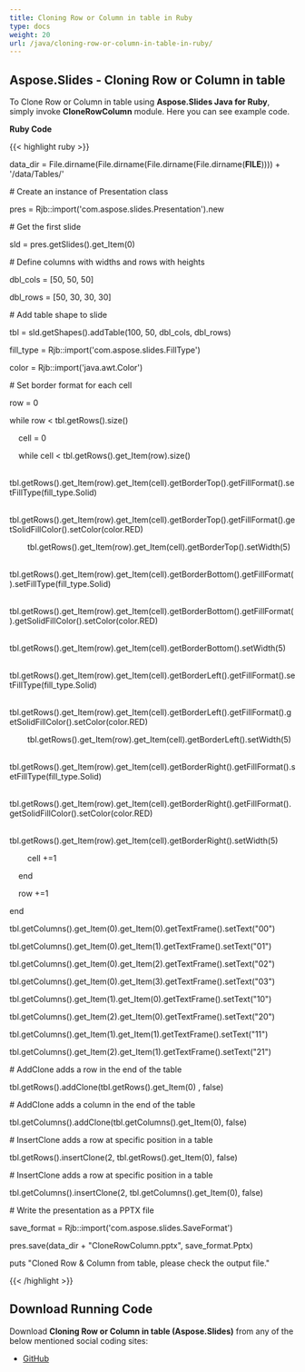 ```yaml
---
title: Cloning Row or Column in table in Ruby
type: docs
weight: 20
url: /java/cloning-row-or-column-in-table-in-ruby/
---
```


## **Aspose.Slides - Cloning Row or Column in table**
To Clone Row or Column in table using **Aspose.Slides Java for Ruby**, simply invoke **CloneRowColumn** module. Here you can see example code.

**Ruby Code**

{{< highlight ruby >}}

 data_dir = File.dirname(File.dirname(File.dirname(File.dirname(__FILE__)))) + '/data/Tables/'



\# Create an instance of Presentation class

pres = Rjb::import('com.aspose.slides.Presentation').new

\# Get the first slide

sld = pres.getSlides().get_Item(0)

\# Define columns with widths and rows with heights

dbl_cols = [50, 50, 50]

dbl_rows = [50, 30, 30, 30]

\# Add table shape to slide

tbl = sld.getShapes().addTable(100, 50, dbl_cols, dbl_rows)

fill_type = Rjb::import('com.aspose.slides.FillType')

color = Rjb::import('java.awt.Color')

\# Set border format for each cell

row = 0

while row < tbl.getRows().size()

    cell = 0

    while cell < tbl.getRows().get_Item(row).size()

        tbl.getRows().get_Item(row).get_Item(cell).getBorderTop().getFillFormat().setFillType(fill_type.Solid)

        tbl.getRows().get_Item(row).get_Item(cell).getBorderTop().getFillFormat().getSolidFillColor().setColor(color.RED)

        tbl.getRows().get_Item(row).get_Item(cell).getBorderTop().setWidth(5)

        tbl.getRows().get_Item(row).get_Item(cell).getBorderBottom().getFillFormat().setFillType(fill_type.Solid)

        tbl.getRows().get_Item(row).get_Item(cell).getBorderBottom().getFillFormat().getSolidFillColor().setColor(color.RED)

        tbl.getRows().get_Item(row).get_Item(cell).getBorderBottom().setWidth(5)

        tbl.getRows().get_Item(row).get_Item(cell).getBorderLeft().getFillFormat().setFillType(fill_type.Solid)

        tbl.getRows().get_Item(row).get_Item(cell).getBorderLeft().getFillFormat().getSolidFillColor().setColor(color.RED)

        tbl.getRows().get_Item(row).get_Item(cell).getBorderLeft().setWidth(5)

        tbl.getRows().get_Item(row).get_Item(cell).getBorderRight().getFillFormat().setFillType(fill_type.Solid)

        tbl.getRows().get_Item(row).get_Item(cell).getBorderRight().getFillFormat().getSolidFillColor().setColor(color.RED)

        tbl.getRows().get_Item(row).get_Item(cell).getBorderRight().setWidth(5)

        cell +=1

    end

    row +=1

end

tbl.getColumns().get_Item(0).get_Item(0).getTextFrame().setText("00")

tbl.getColumns().get_Item(0).get_Item(1).getTextFrame().setText("01")

tbl.getColumns().get_Item(0).get_Item(2).getTextFrame().setText("02")

tbl.getColumns().get_Item(0).get_Item(3).getTextFrame().setText("03")

tbl.getColumns().get_Item(1).get_Item(0).getTextFrame().setText("10")

tbl.getColumns().get_Item(2).get_Item(0).getTextFrame().setText("20")

tbl.getColumns().get_Item(1).get_Item(1).getTextFrame().setText("11")

tbl.getColumns().get_Item(2).get_Item(1).getTextFrame().setText("21")



\# AddClone adds a row in the end of the table

tbl.getRows().addClone(tbl.getRows().get_Item(0) , false)

\# AddClone adds a column in the end of the table

tbl.getColumns().addClone(tbl.getColumns().get_Item(0), false)

\# InsertClone adds a row at specific position in a table

tbl.getRows().insertClone(2, tbl.getRows().get_Item(0), false)

\# InsertClone adds a row at specific position in a table

tbl.getColumns().insertClone(2, tbl.getColumns().get_Item(0), false)

\# Write the presentation as a PPTX file

save_format = Rjb::import('com.aspose.slides.SaveFormat')

pres.save(data_dir + "CloneRowColumn.pptx", save_format.Pptx)

puts "Cloned Row & Column from table, please check the output file."

{{< /highlight >}}
## **Download Running Code**
Download **Cloning Row or Column in table (Aspose.Slides)** from any of the below mentioned social coding sites:

- [GitHub](https://github.com/aspose-slides/Aspose.Slides-for-Java/blob/master/Plugins/Aspose_Slides_Java_for_Ruby/lib/asposeslidesjava/Tables/clonerowcolumn.rb)
